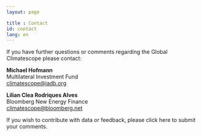 ```yaml
---
layout: page

title : Contact
id: contact
lang: en
---
```

If you have further questions or comments regarding the Global Climatescope please contact:

__Michael Hofmann__  
Multilateral Investment Fund  
[climatescope@iadb.org](mailto:climatescope@iadb.org)

__Lilian Clea Rodriques Alves__  
Bloomberg New Energy Finance  
[climatescope@bloomberg.net](mailto:climatescope@bloomberg.net)

If you wish to contribute with data or feedback, please click here to submit your comments.